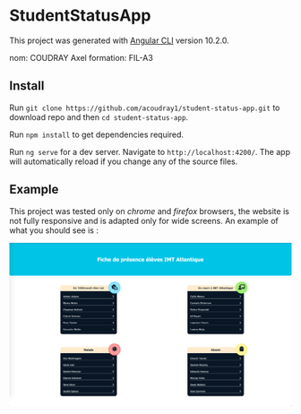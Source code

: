 # StudentStatusApp

This project was generated with [Angular CLI](https://github.com/angular/angular-cli) version 10.2.0.

nom: COUDRAY Axel
formation: FIL-A3

## Install

Run `git clone https://github.com/acoudray1/student-status-app.git` to download repo and then `cd student-status-app`.

Run `npm install` to get dependencies required.

Run `ng serve` for a dev server. Navigate to `http://localhost:4200/`. The app will automatically reload if you change any of the source files.

## Example

This project was tested only on _chrome_ and _firefox_ browsers, the website is not fully responsive and is adapted only for wide screens. An example of what you should see is :

![image-example](https://github.com/acoudray1/student-status-app/blob/main/demo.png)
